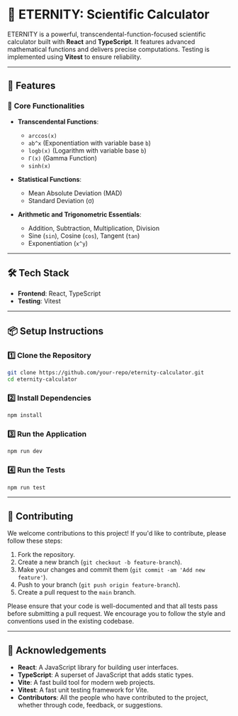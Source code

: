 # 🌟 **ETERNITY: Scientific Calculator**

ETERNITY is a powerful, transcendental-function-focused scientific calculator built with **React** and **TypeScript**. It features advanced mathematical functions and delivers precise computations. Testing is implemented using **Vitest** to ensure reliability.

---

## 🚀 **Features**

### 🎯 **Core Functionalities**

- **Transcendental Functions**:

  - `arccos(x)`
  - `ab^x` (Exponentiation with variable base `b`)
  - `logb(x)` (Logarithm with variable base `b`)
  - `Γ(x)` (Gamma Function)
  - `sinh(x)`

- **Statistical Functions**:

  - Mean Absolute Deviation (MAD)
  - Standard Deviation (σ)

- **Arithmetic and Trigonometric Essentials**:
  - Addition, Subtraction, Multiplication, Division
  - Sine (`sin`), Cosine (`cos`), Tangent (`tan`)
  - Exponentiation (`x^y`)

---

## 🛠 **Tech Stack**

- **Frontend**: React, TypeScript
- **Testing**: Vitest

---

## 📦 **Setup Instructions**

### 1️⃣ **Clone the Repository**

```bash
git clone https://github.com/your-repo/eternity-calculator.git
cd eternity-calculator
```

### 2️⃣ **Install Dependencies**

```bash
npm install
```

### 3️⃣ **Run the Application**

```bash
npm run dev
```

### 4️⃣ **Run the Tests**

```bash
npm run test
```

---

## 🤝 **Contributing**

We welcome contributions to this project! If you'd like to contribute, please follow these steps:

1. Fork the repository.
2. Create a new branch (`git checkout -b feature-branch`).
3. Make your changes and commit them (`git commit -am 'Add new feature'`).
4. Push to your branch (`git push origin feature-branch`).
5. Create a pull request to the `main` branch.

Please ensure that your code is well-documented and that all tests pass before submitting a pull request. We encourage you to follow the style and conventions used in the existing codebase.

---

## 🎉 **Acknowledgements**

- **React**: A JavaScript library for building user interfaces.
- **TypeScript**: A superset of JavaScript that adds static types.
- **Vite**: A fast build tool for modern web projects.
- **Vitest**: A fast unit testing framework for Vite.
- **Contributors**: All the people who have contributed to the project, whether through code, feedback, or suggestions.
